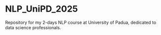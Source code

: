 # NLP_UniPD_2025
Repository for my 2-days NLP course at University of Padua, dedicated to data science professionals.

